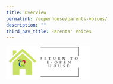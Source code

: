 ```yaml
---
title: Overview
permalink: /eopenhouse/parents-voices/
description: ""
third_nav_title: Parents' Voices
---
```

<p><a href="https://staging.d3haevm43m8pfu.amplifyapp.com/eopenhouse/overview/">
<img style="width:45%" src="/images/openhouse%20return.png">
</a></p>